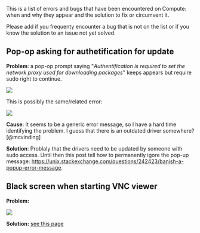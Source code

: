 This is a list of errors and bugs that have been encountered on Compute: when and why they appear and the solution to fix or circumvent it.

Please add if you frequenty encounter a bug that is not on the list or if you know the solution to an issue not yet solved.

## Pop-op asking for authetification for update
**Problem**: a pop-op prompt saying "*Authentification is required to set the network proxy used for downloading packages*" keeps appears but require sudo right to continue.

![](https://github.com/natmegsweden/NatMEG_Wiki/blob/main/wiki_images/Fig_4-1.png)

This is possibly the same/related error:

![](https://github.com/natmegsweden/NatMEG_Wiki/blob/main/wiki_images/Fig_5-1.png)

**Cause**: It seems to be a generic error message, so I have a hard time identifying the problem. I guess that there is an outdated driver somewhere? [@mcvinding]

**Solution**: Problaly that the drivers need to be updated by someone with sudo access. Until then this post tell how to permanently igore the pop-up message: https://unix.stackexchange.com/questions/242423/banish-a-popup-error-message.

## Black screen when starting VNC viewer
**Problem:**

![](https://github.com/natmegsweden/NatMEG_Wiki/blob/main/wiki_images/Fig_1-1.png)

**Solution:** [see this page](https://github.com/natmegsweden/NatMEG_Wiki/wiki/VNC-black-screen-error)


